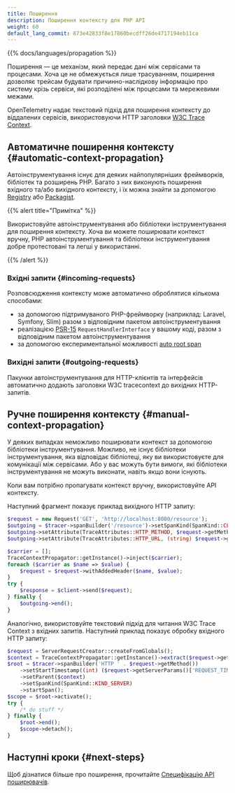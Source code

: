 ```yaml
---
title: Поширення
description: Поширення контексту для PHP API
weight: 60
default_lang_commit: 873e42833f8e17860becdff26de4717194eb11ca
---
```


{{% docs/languages/propagation %}}

Поширення — це механізм, який передає дані між сервісами та процесами. Хоча це не обмежується лише трасуванням, поширення дозволяє трейсам будувати причинно-наслідкову інформацію про систему крізь сервіси, які розподілені між процесами та мережевими межами.

OpenTelemetry надає текстовий підхід для поширення контексту до віддалених сервісів, використовуючи HTTP заголовки [W3C Trace Context](https://www.w3.org/TR/trace-context/).

## Автоматичне поширення контексту {#automatic-context-propagation}

Автоінструментування існує для деяких найпопулярніших фреймворків, бібліотек та розширень PHP. Багато з них виконують поширення вхідного та/або вихідного контексту, і їх можна знайти за допомогою [Registry](/ecosystem/registry/?language=php&component=instrumentation) або [Packagist](https://packagist.org/packages/open-telemetry/).

{{% alert title="Примітка" %}}

Використовуйте автоінструментування або бібліотеки інструментування для поширення контексту. Хоча ви можете поширювати контекст вручну, PHP автоінструментування та бібліотеки інструментування добре протестовані та легші у використанні.

{{% /alert %}}

### Вхідні запити {#incoming-requests}

Розповсюдження контексту може автоматично оброблятися кількома способами:

- за допомогою підтримуваного PHP-фреймворку (наприклад: Laravel, Symfony, Slim) разом з відповідним пакетом автоінструментування
- реалізацією [PSR-15](https://www.php-fig.org/psr/psr-15/) `RequestHandlerInterface` у вашому коді, разом з відповідним пакетом автоінструментування
- за допомогою експериментальної можливості [auto root span](../sdk/#configuration)

### Вихідні запити {#outgoing-requests}

Пакунки автоінструментування для HTTP-клієнтів та інтерфейсів автоматично додають заголовки W3C tracecontext до вихідних HTTP-запитів.

## Ручне поширення контексту {#manual-context-propagation}

У деяких випадках неможливо поширювати контекст за допомогою бібліотеки інструментування. Можливо, не існує бібліотеки інструментування, яка відповідає бібліотеці, яку ви використовуєте для комунікації між сервісами. Або у вас можуть бути вимоги, які бібліотеки інструментування не можуть виконати, навіть якщо вони існують.

Коли вам потрібно пропагувати контекст вручну, використовуйте API контексту.

Наступний фрагмент показує приклад вихідного HTTP запиту:

```php
$request = new Request('GET', 'http://localhost:8080/resource');
$outgoing = $tracer->spanBuilder('/resource')->setSpanKind(SpanKind::CLIENT)->startSpan();
$outgoing->setAttribute(TraceAttributes::HTTP_METHOD, $request->getMethod());
$outgoing->setAttribute(TraceAttributes::HTTP_URL, (string) $request->getUri());

$carrier = [];
TraceContextPropagator::getInstance()->inject($carrier);
foreach ($carrier as $name => $value) {
    $request = $request->withAddedHeader($name, $value);
}
try {
    $response = $client->send($request);
} finally {
    $outgoing->end();
}
```

Аналогічно, використовуйте текстовий підхід для читання W3C Trace Context з вхідних запитів. Наступний приклад показує обробку вхідного HTTP запиту:

```php
$request = ServerRequestCreator::createFromGlobals();
$context = TraceContextPropagator::getInstance()->extract($request->getHeaders());
$root = $tracer->spanBuilder('HTTP ' . $request->getMethod())
    ->setStartTimestamp((int) ($request->getServerParams()['REQUEST_TIME_FLOAT'] * 1e9))
    ->setParent($context)
    ->setSpanKind(SpanKind::KIND_SERVER)
    ->startSpan();
$scope = $root->activate();
try {
    /* do stuff */
} finally {
    $root->end();
    $scope->detach();
}
```

## Наступні кроки {#next-steps}

Щоб дізнатися більше про поширення, прочитайте [Специфікацію API поширювачів](/docs/specs/otel/context/api-propagators/).
